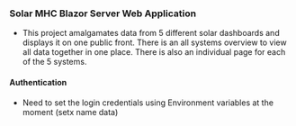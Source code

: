 ### Solar MHC Blazor Server Web Application
- This project amalgamates data from 5 different solar dashboards and displays it on one public front. There is an all systems overview to view all data together in one place. There is also an individual page for each of the 5 systems.

#### Authentication
- Need to set the login credentials using Environment variables at the moment (setx name data)
